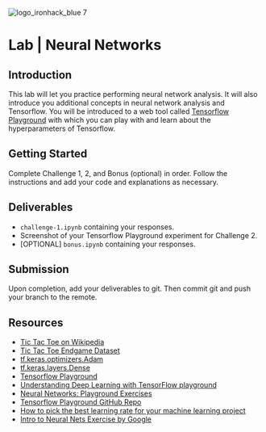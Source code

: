 ![logo_ironhack_blue 7](https://user-images.githubusercontent.com/23629340/40541063-a07a0a8a-601a-11e8-91b5-2f13e4e6b441.png)

# Lab | Neural Networks

## Introduction

This lab will let you practice performing neural network analysis. It will also introduce you additional concepts in neural network analysis and Tensorflow. You will be introduced to a web tool called [Tensorflow Playground](http://playground.tensorflow.org) with which you can play with and learn about the hyperparameters of Tensorflow.

## Getting Started

Complete Challenge 1, 2, and Bonus (optional) in order. Follow the instructions and add your code and explanations as necessary.

## Deliverables

- `challenge-1.ipynb` containing your responses.
- Screenshot of your Tensorflow Playground experiment for Challenge 2.
- [OPTIONAL] `bonus.ipynb` containing your responses.

## Submission

Upon completion, add your deliverables to git. Then commit git and push your branch to the remote.

## Resources

- [Tic Tac Toe on Wikipedia](https://en.wikipedia.org/wiki/Tic-tac-toe)
- [Tic Tac Toe Endgame Dataset](https://datahub.io/machine-learning/tic-tac-toe-endgame)
- [tf.keras.optimizers.Adam](https://www.tensorflow.org/api_docs/python/tf/keras/optimizers/Adam)
- [tf.keras.layers.Dense](https://www.tensorflow.org/api_docs/python/tf/keras/layers/Dense)
- [Tensorflow Playground](https://playground.tensorflow.org)
- [Understanding Deep Learning with TensorFlow playground](https://medium.com/@andrewt3000/understanding-tensorflow-playground-c20cdb7a250b)
- [Neural Networks: Playground Exercises](https://developers.google.com/machine-learning/crash-course/introduction-to-neural-networks/playground-exercises)
- [Tensorflow Playground GitHub Repo](https://github.com/tensorflow/playground)
- [How to pick the best learning rate for your machine learning project](https://medium.com/octavian-ai/which-optimizer-and-learning-rate-should-i-use-for-deep-learning-5acb418f9b2)
- [Intro to Neural Nets Exercise by Google](https://colab.research.google.com/notebooks/mlcc/intro_to_neural_nets.ipynb)
